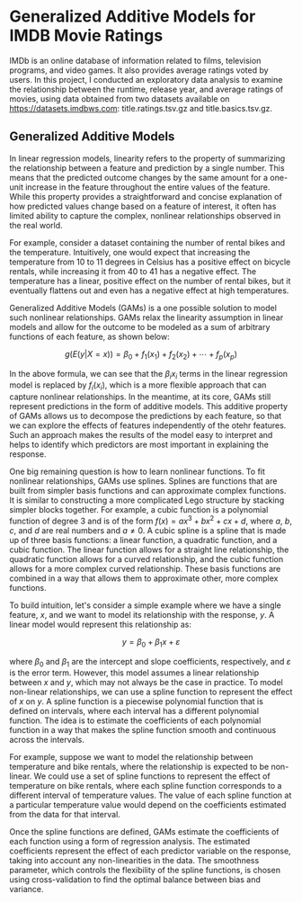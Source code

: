 # Generalized Additive Models for IMDB Movie Ratings

IMDb is an online database of information related to films, television programs, and video games. It also provides average ratings voted by users. In this project, I conducted an exploratory data analysis to examine the relationship between the runtime, release year, and average ratings of movies, using data obtained from two datasets available on https://datasets.imdbws.com: title.ratings.tsv.gz and title.basics.tsv.gz.

## Generalized Additive Models

In linear regression models, linearity refers to the property of summarizing the relationship between a feature and prediction by a single number. This means that the predicted outcome changes by the same amount for a one-unit increase in the feature throughout the entire values of the feature. While this property provides a straightforward and concise explanation of how predicted values change based on a feature of interest, it often has limited ability to capture the complex, nonlinear relationships observed in the real world.

For example, consider a dataset containing the number of rental bikes and the temperature. Intuitively, one would expect that increasing the temperature from 10 to 11 degrees in Celsius has a positive effect on bicycle rentals, while increasing it from 40 to 41 has a negative effect. The temperature has a linear, positive effect on the number of rental bikes, but it eventually flattens out and even has a negative effect at high temperatures.

Generalized Additive Models (GAMs) is a one possible solution to model such nonlinear relationships. GAMs relax the linearity assumption in linear models and allow for the outcome to be modeled as a sum of arbitrary functions of each feature, as shown below:

$$
g(E(y|X=x)) = \beta_0 + f_1(x_1) + f_2(x_2) + \cdots + f_p(x_p)
$$

In the above formula, we can see that the $\beta_ix_i$ terms in the linear regression model is replaced by $f_i(x_i)$, which is a more flexible approach that can capture nonlinear relationships. In the meantime, at its core, GAMs still represent predictions in the form of additive models. This additive property of GAMs allows us to decompose the predictions by each feature, so that we can explore the effects of features independently of the otehr features. Such an approach makes the results of the model easy to interpret and helps to identify which predictors are most important in explaining the response.
 
One big remaining question is how to learn nonlinear functions. To fit nonlinear relationships, GAMs use splines. Splines are functions that are built from simpler basis functions and can approximate complex functions. It is similar to constructing a more complicated Lego structure by stacking simpler blocks together. For example, a cubic function is a polynomial function of degree 3 and is of the form $f (x) = ax^3 + bx^2 + cx + d$, where $a$, $b$, $c$, and $d$ are real numbers and $a \neq 0$. A cubic spline is a spline that is made up of three basis functions: a linear function, a quadratic function, and a cubic function. The linear function allows for a straight line relationship, the quadratic function allows for a curved relationship, and the cubic function allows for a more complex curved relationship. These basis functions are combined in a way that allows them to approximate other, more complex functions.

To build intuition, let's consider a simple example where we have a single feature, $x$, and we want to model its relationship with the response, $y$. A linear model would represent this relationship as:

$$
y = \beta_0 + \beta_1 x + \varepsilon
$$

where $\beta_0$ and $\beta_1$ are the intercept and slope coefficients, respectively, and $\varepsilon$ is the error term. However, this model assumes a linear relationship between $x$ and $y$, which may not always be the case in practice. To model non-linear relationships, we can use a spline function to represent the effect of $x$ on $y$. A spline function is a piecewise polynomial function that is defined on intervals, where each interval has a different polynomial function. The idea is to estimate the coefficients of each polynomial function in a way that makes the spline function smooth and continuous across the intervals.

For example, suppose we want to model the relationship between temperature and bike rentals, where the relationship is expected to be non-linear. We could use a set of spline functions to represent the effect of temperature on bike rentals, where each spline function corresponds to a different interval of temperature values. The value of each spline function at a particular temperature value would depend on the coefficients estimated from the data for that interval.

Once the spline functions are defined, GAMs estimate the coefficients of each function using a form of regression analysis. The estimated coefficients represent the effect of each predictor variable on the response, taking into account any non-linearities in the data. The smoothness parameter, which controls the flexibility of the spline functions, is chosen using cross-validation to find the optimal balance between bias and variance.
